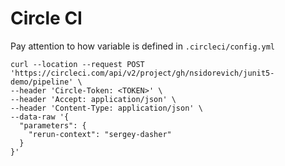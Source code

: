 # Circle CI
Pay attention to how variable is defined in `.circleci/config.yml`
```
curl --location --request POST 'https://circleci.com/api/v2/project/gh/nsidorevich/junit5-demo/pipeline' \
--header 'Circle-Token: <TOKEN>' \
--header 'Accept: application/json' \
--header 'Content-Type: application/json' \
--data-raw '{
  "parameters": {
    "rerun-context": "sergey-dasher"
  }
}'
```